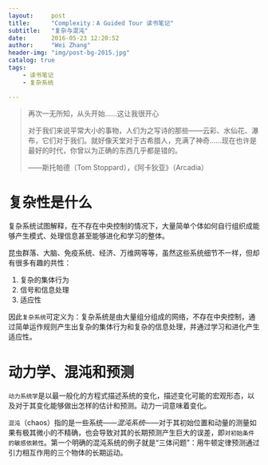 ```yaml
---
layout:     post
title:      "Complexity：A Guided Tour 读书笔记"
subtitle:   "复杂与混沌"
date:       2016-05-23 12:20:52
author:     "Wei Zhang"
header-img: "img/post-bg-2015.jpg"
catalog: true
tags:
    - 读书笔记
    - 复杂系统

---
```


>再次一无所知，从头开始……这让我很开心
>
>对于我们来说平常大小的事物，人们为之写诗的那些——云彩、水仙花、瀑布，它们对于我们。就好像天堂对于古希腊人，充满了神奇……现在也许是最好的时代，你曾以为正确的东西几乎都是错的。
>
>——斯托帕德（Tom Stoppard），《阿卡狄亚》（Arcadia）

# 复杂性是什么

复杂系统试图解释，在不存在中央控制的情况下，大量简单个体如何自行组织成能够产生模式、处理信息甚至能够进化和学习的整体。

昆虫群落、大脑、免疫系统、经济、万维网等等，虽然这些系统细节不一样，但却有很多有趣的共性：

1. 复杂的集体行为
2. 信号和信息处理
3. 适应性

因此`复杂系统`可定义为：复杂系统是由大量组分组成的网络，不存在中央控制，通过简单运作规则产生出复杂的集体行为和复杂的信息处理，并通过学习和进化产生适应性。

# 动力学、混沌和预测

`动力系统学`是以最一般化的方程式描述系统的变化，描述变化可能的宏观形态，以及对于其变化能够做出怎样的估计和预测。动力一词意味着变化。

`混沌`（chaos）指的是一些系统——*混沌系统*——对于其初始位置和动量的测量如果有极其微小的不精确，也会导致对其的长期预测产生巨大的误差，即`对初始条件的敏感依赖性`。第一个明确的混沌系统的例子就是“三体问题”：用牛顿定律预测通过引力相互作用的三个物体的长期运动。